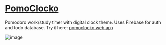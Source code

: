 # [PomoClocko](https://pomoclocko.web.app)

Pomodoro work/study timer with digital clock theme. Uses Firebase for auth and todo database. Try it here: [pomoclocko.web.app](https://pomoclocko.web.app)

![image](https://github.com/bocsir/pomoclocko/assets/77936915/31752bd9-6263-4536-9e92-a5817dd942e4)





